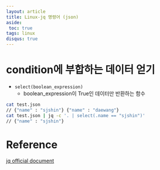 ```yaml
---
layout: article
title: Linux-jq 명령어 (json)
aside:
 toc: true
tags: linux
disqus: true
---
```


# condition에 부합하는 데이터 얻기

* `select(boolean_expression)`
	* boolean_expression이 True인 데이터만 반환하는 함수

```bash
cat test.json
// {"name" : "sjshin"} {"name" : "daewang"}
cat test.json | jq -c '. | select(.name == "sjshin")'
// {"name" : "sjshin"}
```


# Reference
[jq official document](https://stedolan.github.io/jq/manual/)

